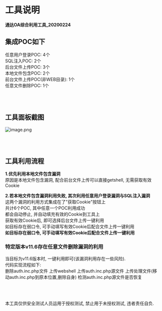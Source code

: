 # 工具说明
**通达OA综合利用工具_20200224**


## 集成POC如下
任意用户登录POC: 4个<br />
SQL注入POC: 2个<br />
后台文件上传POC: 3个<br />
本地文件包含POC: 2个<br />
前台文件上传POC(非WEB目录): 1个<br />
任意文件删除POC: 1个<br />

<br />
<br />

## 工具面板截图
![image.png](https://cdn.nlark.com/yuque/0/2021/png/516736/1614132955247-9f1b3b4d-9019-4665-8925-b36d4a6c141b.png)

<br />
<br />

## 工具利用流程
**1.优先利用本地文件包含漏洞**
<br />
原因是本地文件包含漏洞, 配合前台文件上传可以直接getshell, 无需获取有效Cookie<br />

**2.若本地文件包含漏洞利用失败, 其次利用任意用户登录漏洞与SQL注入漏洞**
<br />
这两个漏洞的利用方式集成在了"获取Cookie"按钮上<br />
共计6个POC, 其中任意一个POC利用成功<br />
都会自动停止, 并自动填充有效的Cookie到工具上<br />
获取有效Cookie后, 即可选择后台文件上传一键利用<br />
如目标存在弱口令, 可手动填写有效Cookie后配合文件上传一键利用<br />
**如目标存在弱口令, 可手动填写有效Cookie后配合文件上传一键利用**<br />

### 特定版本v11.6存在任意文件删除漏洞的利用
当目标为v11.6版本时, 一键利用即可(该漏洞利用存在一些风险).<br />
代码实现流程如下:<br />
	删除auth.inc.php文件
    上传webshell
    上传auth.inc.php源文件
    上传处理文件(移动auth.inc.php到原本位置,删除自身)
    检测auth.inc.php源文件是否恢复

<br />
<br />
<br />
本工具仅供安全测试人员运用于授权测试, 禁止用于未授权测试, 违者责任自负.



